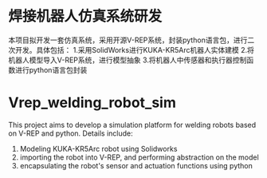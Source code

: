 # 焊接机器人仿真系统研发
本项目拟开发一套仿真系统，采用开源V-REP系统，封装python语言包，进行二次开发。具体包括：
1.采用SolidWorks进行KUKA-KR5Arc机器人实体建模
2.将机器人模型导入V-REP系统，进行模型抽象
3.将机器人中传感器和执行器控制函数进行python语言包封装

# Vrep_welding_robot_sim
This project aims to develop a simulation platform for welding robots based on V-REP and python. Details include:
1. Modeling KUKA-KR5Arc robot using Solidworks
2. importing the robot into V-REP, and performing abstraction on the model
3. encapsulating the robot's sensor and actuation functions using python
